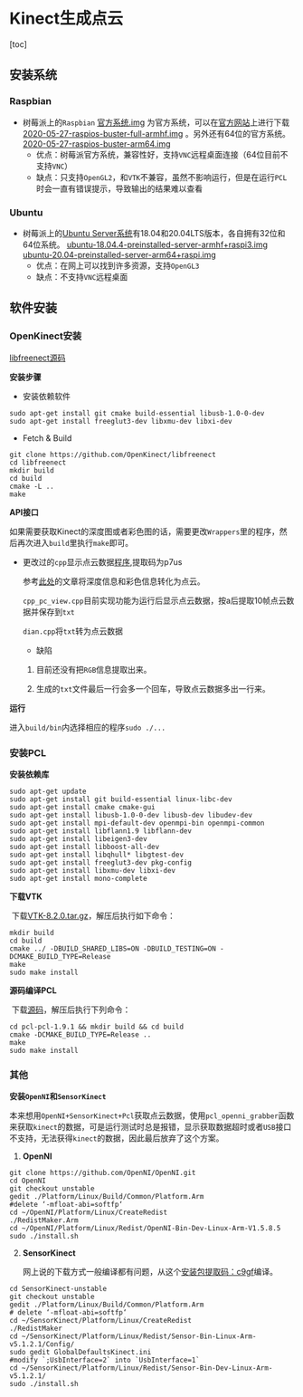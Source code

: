 # Kinect生成点云

[toc]

## 安装系统

###	Raspbian

- 树莓派上的`Raspbian` [官方系统.img](..\..\下载\树莓派系统\官方系统.img) 为官方系统，可以在[官方网站](https://www.raspberrypi.org/downloads/raspberry-pi-os/)上进行下载 [2020-05-27-raspios-buster-full-armhf.img](..\..\下载\树莓派系统\2020-05-27-raspios-buster-full-armhf.img) 。另外还有64位的官方系统。 [2020-05-27-raspios-buster-arm64.img](..\..\下载\树莓派系统\2020-05-27-raspios-buster-arm64.img) 
  - 优点：树莓派官方系统，兼容性好，支持`VNC`远程桌面连接（64位目前不支持`VNC`）
  - 缺点：只支持`OpenGL2`，和`VTK`不兼容，虽然不影响运行，但是在运行`PCL`时会一直有错误提示，导致输出的结果难以查看

### Ubuntu

- 树莓派上的[Ubuntu Server系统](https://ubuntu.com/download/raspberry-pi)有18.04和20.04LTS版本，各自拥有32位和64位系统。 [ubuntu-18.04.4-preinstalled-server-armhf+raspi3.img](..\..\下载\树莓派系统\ubuntu-18.04.4-preinstalled-server-armhf+raspi3.img)  [ubuntu-20.04-preinstalled-server-arm64+raspi.img](..\..\下载\树莓派系统\ubuntu-20.04-preinstalled-server-arm64+raspi.img) 
  - 优点：在网上可以找到许多资源，支持`OpenGL3`
  - 缺点：不支持`VNC`远程桌面

## 软件安装

### OpenKinect安装

[libfreenect源码](https://github.com/OpenKinect/libfreenect)

**安装步骤**

- 安装依赖软件

```Shell
sudo apt-get install git cmake build-essential libusb-1.0-0-dev
sudo apt-get install freeglut3-dev libxmu-dev libxi-dev
```

- Fetch & Build

```Shell
git clone https://github.com/OpenKinect/libfreenect
cd libfreenect
mkdir build
cd build
cmake -L ..
make
```

**API接口**

如果需要获取Kinect的深度图或者彩色图的话，需要更改`Wrappers`里的程序，然后再次进入`build`里执行`make`即可。

- 更改过的`cpp`显示点云数据[程序](https://pan.baidu.com/s/1EnXq4TiNr_0_oxD7W7_DGQ#list/path=%2F),提取码为p7us

  参考[此处](https://www.cnblogs.com/gaoxiang12/p/4652478.html)的文章将深度信息和彩色信息转化为点云。

  `cpp_pc_view.cpp`目前实现功能为运行后显示点云数据，按a后提取10帧点云数据并保存到`txt`

  `dian.cpp`将`txt`转为点云数据

  - 缺陷

  1. 目前还没有把`RGB`信息提取出来。

  2. 生成的`txt`文件最后一行会多一个回车，导致点云数据多出一行来。

**运行**

进入`build/bin`内选择相应的程序`sudo ./...`

### 安装PCL

**安装依赖库**

```shell
sudo apt-get update  
sudo apt-get install git build-essential linux-libc-dev  
sudo apt-get install cmake cmake-gui   
sudo apt-get install libusb-1.0-0-dev libusb-dev libudev-dev  
sudo apt-get install mpi-default-dev openmpi-bin openmpi-common    
sudo apt-get install libflann1.9 libflann-dev  
sudo apt-get install libeigen3-dev  
sudo apt-get install libboost-all-dev  
sudo apt-get install libqhull* libgtest-dev  
sudo apt-get install freeglut3-dev pkg-config  
sudo apt-get install libxmu-dev libxi-dev   
sudo apt-get install mono-complete  
```

**下载VTK**

​	下载[VTK-8.2.0.tar.gz](https://vtk.org/download/)，解压后执行如下命令：

```shell
mkdir build
cd build
cmake ../ -DBUILD_SHARED_LIBS=ON -DBUILD_TESTING=ON -DCMAKE_BUILD_TYPE=Release 
make
sudo make install
```

**源码编译PCL**

​	下载[源码](https://github.com/PointCloudLibrary/pcl/releases)，解压后执行下列命令：

```shell
cd pcl-pcl-1.9.1 && mkdir build && cd build
cmake -DCMAKE_BUILD_TYPE=Release ..
make
sudo make install
```



### 其他

**安装`OpenNI`和`SensorKinect`**

​	本来想用`OpenNI+SensorKinect+Pcl`获取点云数据，使用`pcl_openni_grabber`函数来获取`kinect`的数据，可是运行测试时总是报错，显示获取数据超时或者`USB`接口不支持，无法获得`kinect`的数据，因此最后放弃了这个方案。

1. **OpenNI**

```shell
git clone https://github.com/OpenNI/OpenNI.git
cd OpenNI
git checkout unstable
gedit ./Platform/Linux/Build/Common/Platform.Arm
#delete ‘-mfloat-abi=softfp‘
cd ~/OpenNI/Platform/Linux/CreateRedist
./RedistMaker.Arm
cd ~/OpenNI/Platform/Linux/Redist/OpenNI-Bin-Dev-Linux-Arm-V1.5.8.5
sudo ./install.sh
```



2. **SensorKinect**

   网上说的下载方式一般编译都有问题，从这个[安装包](https://pan.baidu.com/s/1u19ted6Mr0dhWeEf4Fpn9Q)<u>提取码：c9gf</u>编译。

```shell
cd SensorKinect-unstable
git checkout unstable
gedit ./Platform/Linux/Build/Common/Platform.Arm
# delete ‘-mfloat-abi=softfp‘
cd ~/SensorKinect/Platform/Linux/CreateRedist
./RedistMaker
cd ~/SensorKinect/Platform/Linux/Redist/Sensor-Bin-Linux-Arm-v5.1.2.1/Config/
sudo gedit GlobalDefaultsKinect.ini
#modify `;UsbInterface=2` into `UsbInterface=1`
cd ~/SensorKinect/Platform/Linux/Redist/Sensor-Bin-Dev-Linux-Arm-v5.1.2.1/
sudo ./install.sh
```

​	

​	

